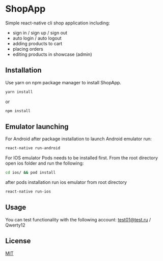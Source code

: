 # ShopApp

Simple react-native cli shop application including:

- sign in / sign up / sign out
- auto login / auto logout
- adding products to cart
- placing orders
- editing products in showcase (admin)

## Installation

Use yarn on npm package manager to install ShopApp.

```bash
yarn install
```

or

```bash
npm install
```

## Emulator launching

For Android after package installation to launch Android emulator run:

```bash
react-native run-android
```

For IOS emulator Pods needs to be installed first. From the root directory open ios folder and run the following:

```bash
cd ios/ && pod install
```

after pods installation run ios emulator from root directory

```bash
react-native run-ios
```

## Usage

You can test functionality with the following account: test01@test.ru / Qwerty12

## License

[MIT](https://choosealicense.com/licenses/mit/)
